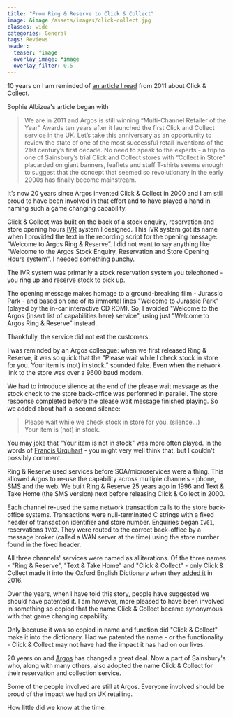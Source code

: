 ```yaml
---
title: "From Ring & Reserve to Click & Collect"
image: &image /assets/images/click-collect.jpg
classes: wide
categories: General
tags: Reviews
header:
  teaser: *image
  overlay_image: *image
  overlay_filter: 0.5
---
```

10 years on I am reminded of [an article I read](https://internetretailing.net/guest-comment/guest-comment/guest-column-click-and-collect---10-years-on) from 2011 about Click & Collect.

Sophie Albizua's article began with

> We are in 2011 and Argos is still winning “Multi-Channel Retailer of the Year” Awards ten years after it launched the first Click and Collect service in the UK. Let’s take this anniversary as an opportunity to review the state of one of the most successful retail inventions of the 21st century’s first decade. No need to speak to the experts - a trip to one of Sainsbury’s trial Click and Collect stores with “Collect in Store” placarded on giant banners, leaflets and staff T-shirts seems enough to suggest that the concept that seemed so revolutionary in the early 2000s has finally become mainstream.

It’s now 20 years since Argos invented Click & Collect in 2000 and I am still proud to have been involved in that effort and to have played a hand in naming such a game changing capability.

Click & Collect was built on the back of a stock enquiry, reservation and store opening hours [IVR](https://en.wikipedia.org/wiki/Interactive_voice_response_) system I designed. This IVR system got its name when I provided the text in the recording script for the opening message: “Welcome to Argos Ring & Reserve”. I did not want to say anything like "Welcome to the Argos Stock Enquiry, Reservation and Store Opening Hours system". I needed something punchy.

The IVR system was primarily a stock reservation system you telephoned - you ring up and reserve stock to pick up.

The opening message makes homage to a ground-breaking film - Jurassic Park - and based on one of its immortal lines  "Welcome to Jurassic Park" (played by the in-car interactive CD ROM). So, I avoided "Welcome to the Argos {insert list of capabilities here} service", using just "Welcome to Argos Ring & Reserve" instead.

Thankfully, the service did not eat the customers.

I was reminded by an Argos colleague: when we first released Ring & Reserve, it was so quick that the "Please wait while I check stock in store for you. Your item is (not) in stock." sounded fake. Even when the network link to the store was over a 9600 baud modem.

We had to introduce silence at the end of the please wait message as the stock check to the store back-office was performed in parallel. The store response completed before the please wait message finished playing. So we added about half-a-second silence:

> Please wait while we check stock in store for you. (silence...)<br/>
> Your item is (not) in stock.

You may joke that "Your item is not in stock" was more often played. In the words of [Francis Urquhart](https://en.wikipedia.org/wiki/Francis_Urquhart) - you might very well think that, but I couldn't possibly comment.

Ring & Reserve used services before SOA/microservices were a thing. This allowed Argos to re-use the capability across multiple channels - phone, SMS and the web. We built Ring & Reserve 25 years ago in 1996 and Text & Take Home (the SMS version) next before releasing Click & Collect in 2000.

Each channel re-used the same network transaction calls to the store back-office systems. Transactions were null-terminated C strings with a fixed header of transaction identifier and store number. Enquiries began `IV01`, reservations `IV02`. They were routed to the correct back-office by a message broker (called a WAN server at the time) using the store number found in the fixed header.

All three channels' services were named as alliterations. Of the three names - "Ring & Reserve", "Text & Take Home" and "Click & Collect" - only Click & Collect made it into the Oxford English Dictionary when they [added it](https://public.oed.com/updates/new-words-list-september-2016/) in 2016.

Over the years, when I have told this story, people have suggested we should have patented it. I am however, more pleased to have been involved in something so copied that the name Click & Collect became synonymous with that game changing capability.

Only because it was so copied in name and function did "Click & Collect" make it into the dictionary. Had we patented the name - or the functionality - Click & Collect may not have had the impact it has had on our lives.

20 years on and [Argos](https://en.wikipedia.org/wiki/Argos_%28retailer%29) has changed a great deal. Now a part of Sainsbury's who, along with many others, also adopted the name Click & Collect for their reservation and collection service.

Some of the people involved are still at Argos. Everyone involved should be proud of the impact we had on UK retailing.

How little did we know at the time.
